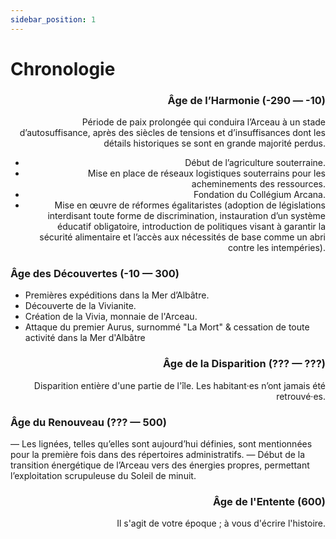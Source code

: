 ```yaml
---
sidebar_position: 1
---
```


# Chronologie

<Timeline horizontal>

<TimelineItem align='right'>

### Âge de l’Harmonie (-290 — -10)

Période de paix prolongée qui conduira l’Arceau à un stade d’autosuffisance, après des siècles de tensions et d’insuffisances dont les détails historiques se sont en grande majorité perdus.
- Début de l’agriculture souterraine.
- Mise en place de réseaux logistiques souterrains pour les acheminements des ressources.
- Fondation du Collégium Arcana.
- Mise en œuvre de réformes égalitaristes (adoption de législations interdisant toute forme de discrimination, instauration d’un système éducatif obligatoire, introduction de politiques visant à garantir la sécurité alimentaire et l’accès aux nécessités de base comme un abri contre les intempéries).

</TimelineItem>
<TimelineItem align='left'>

### Âge des Découvertes (-10 — 300)

- Premières expéditions dans la Mer d’Albâtre.
- Découverte de la Vivianite.
- Création de la Vivia, monnaie de l'Arceau.
- Attaque du premier Aurus, surnommé "La Mort" & cessation de toute activité dans la Mer d'Albâtre

</TimelineItem>

<TimelineItem align='right'>

### Âge de la Disparition (??? — ???)

Disparition entière d'une partie de l'île. Les habitant·es n’ont jamais été retrouvé·es.

</TimelineItem>

<TimelineItem align='left'>

### Âge du Renouveau (??? — 500)

— Les lignées, telles qu’elles sont aujourd’hui définies, sont mentionnées pour la première fois dans des répertoires administratifs.
— Début de la transition énergétique de l’Arceau vers des énergies propres, permettant l’exploitation scrupuleuse du Soleil de minuit.

</TimelineItem>

<TimelineItem align='right'>

### Âge de l'Entente (600)

Il s'agit de votre époque ; à vous d'écrire l'histoire.

</TimelineItem>
</Timeline>